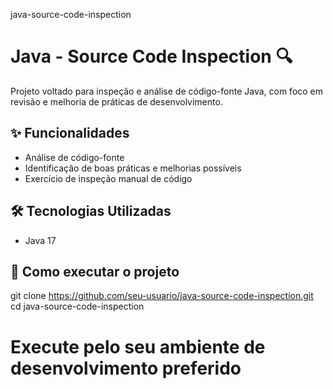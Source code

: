 java-source-code-inspection

# Java - Source Code Inspection 🔍

Projeto voltado para inspeção e análise de código-fonte Java, com foco em revisão e melhoria de práticas de desenvolvimento.

## ✨ Funcionalidades

- Análise de código-fonte
- Identificação de boas práticas e melhorias possíveis
- Exercício de inspeção manual de código

## 🛠️ Tecnologias Utilizadas

- Java 17

## 🚀 Como executar o projeto

git clone https://github.com/seu-usuario/java-source-code-inspection.git
cd java-source-code-inspection
# Execute pelo seu ambiente de desenvolvimento preferido
